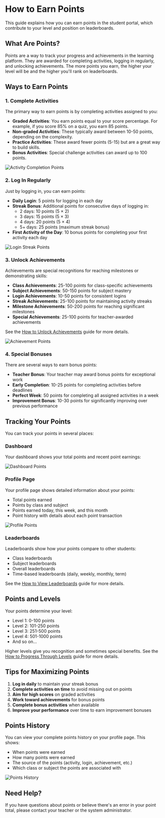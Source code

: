 # How to Earn Points

This guide explains how you can earn points in the student portal, which contribute to your level and position on leaderboards.

## What Are Points?

Points are a way to track your progress and achievements in the learning platform. They are awarded for completing activities, logging in regularly, and unlocking achievements. The more points you earn, the higher your level will be and the higher you'll rank on leaderboards.

## Ways to Earn Points

### 1. Complete Activities

The primary way to earn points is by completing activities assigned to you:

- **Graded Activities**: You earn points equal to your score percentage. For example, if you score 85% on a quiz, you earn 85 points.
- **Non-graded Activities**: These typically award between 10-50 points, depending on the complexity.
- **Practice Activities**: These award fewer points (5-15) but are a great way to build skills.
- **Bonus Activities**: Special challenge activities can award up to 100 points.

![Activity Completion Points](../assets/images/activity-points.png)

### 2. Log In Regularly

Just by logging in, you can earn points:

- **Daily Login**: 5 points for logging in each day
- **Streak Bonus**: Additional points for consecutive days of logging in:
  - 2 days: 10 points (5 × 2)
  - 3 days: 15 points (5 × 3)
  - 4 days: 20 points (5 × 4)
  - 5+ days: 25 points (maximum streak bonus)
- **First Activity of the Day**: 10 bonus points for completing your first activity each day

![Login Streak Points](../assets/images/login-streak.png)

### 3. Unlock Achievements

Achievements are special recognitions for reaching milestones or demonstrating skills:

- **Class Achievements**: 25-100 points for class-specific achievements
- **Subject Achievements**: 50-150 points for subject mastery
- **Login Achievements**: 10-50 points for consistent logins
- **Streak Achievements**: 25-100 points for maintaining activity streaks
- **Milestone Achievements**: 50-200 points for reaching significant milestones
- **Special Achievements**: 25-100 points for teacher-awarded achievements

See the [How to Unlock Achievements](./unlocking-achievements.md) guide for more details.

![Achievement Points](../assets/images/achievement-points.png)

### 4. Special Bonuses

There are several ways to earn bonus points:

- **Teacher Bonus**: Your teacher may award bonus points for exceptional work
- **Early Completion**: 10-25 points for completing activities before deadlines
- **Perfect Week**: 50 points for completing all assigned activities in a week
- **Improvement Bonus**: 10-30 points for significantly improving over previous performance

## Tracking Your Points

You can track your points in several places:

### Dashboard

Your dashboard shows your total points and recent point earnings:

![Dashboard Points](../assets/images/dashboard-points.png)

### Profile Page

Your profile page shows detailed information about your points:

- Total points earned
- Points by class and subject
- Points earned today, this week, and this month
- Point history with details about each point transaction

![Profile Points](../assets/images/profile-points.png)

### Leaderboards

Leaderboards show how your points compare to other students:

- Class leaderboards
- Subject leaderboards
- Overall leaderboards
- Time-based leaderboards (daily, weekly, monthly, term)

See the [How to View Leaderboards](./viewing-leaderboards.md) guide for more details.

## Points and Levels

Your points determine your level:

- Level 1: 0-100 points
- Level 2: 101-250 points
- Level 3: 251-500 points
- Level 4: 501-1000 points
- And so on...

Higher levels give you recognition and sometimes special benefits. See the [How to Progress Through Levels](./level-progression.md) guide for more details.

## Tips for Maximizing Points

1. **Log in daily** to maintain your streak bonus
2. **Complete activities on time** to avoid missing out on points
3. **Aim for high scores** on graded activities
4. **Work toward achievements** for bonus points
5. **Complete bonus activities** when available
6. **Improve your performance** over time to earn improvement bonuses

## Points History

You can view your complete points history on your profile page. This shows:

- When points were earned
- How many points were earned
- The source of the points (activity, login, achievement, etc.)
- Which class or subject the points are associated with

![Points History](../assets/images/points-history.png)

## Need Help?

If you have questions about points or believe there's an error in your point total, please contact your teacher or the system administrator.
